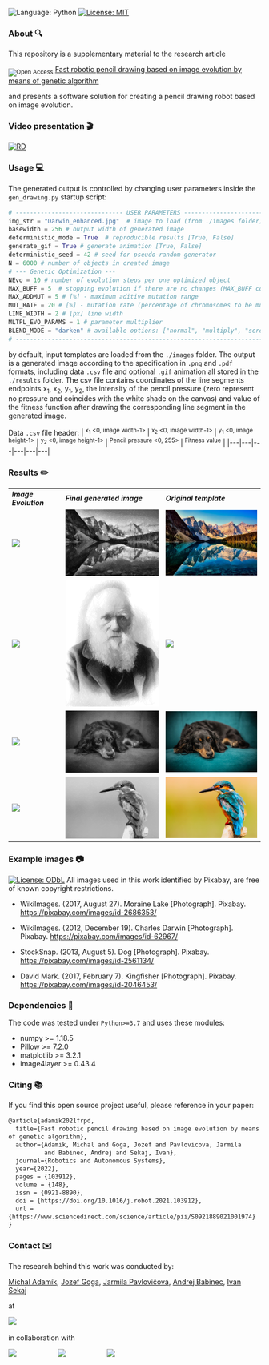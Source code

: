 
![Language: Python](https://img.shields.io/badge/Language-Python-informational) [![License: MIT](https://img.shields.io/badge/License-MIT-success.svg)](https://opensource.org/licenses/MIT) 

### About :mag:
This repository is a supplementary material to the research article

<sub>![Open Access](https://img.shields.io/badge/-(Open%20Access)-orange)</sub> [Fast robotic pencil drawing based on image evolution by means of genetic algorithm](https://www.sciencedirect.com/science/article/abs/pii/S0921889021001974) 

and presents a software solution for creating a pencil drawing robot based on image evolution.

### Video presentation :clapper: 

[![RD](https://i.imgur.com/qMcDwCs.png)](https://www.youtube.com/watch?v=rnuUgN182wo)

### Usage :computer:

The generated output is controlled by changing user parameters inside the `gen_drawing.py` startup script: 
```python
# ------------------------------ USER PARAMETERS --------------------------
img_str = "Darwin_enhanced.jpg"  # image to load (from ./images folder)
basewidth = 256 # output width of generated image 
deterministic_mode = True  # reproducible results [True, False]
generate_gif = True # generate animation [True, False]
deterministic_seed = 42 # seed for pseudo-random generator
N = 6000 # number of objects in created image
# --- Genetic Optimization ---
NEvo = 10 # number of evolution steps per one optimized object 
MAX_BUFF = 5  # stopping evolution if there are no changes (MAX_BUFF consecutive evolution steps)
MAX_ADDMUT = 5 # [%] - maximum aditive mutation range
MUT_RATE = 20 # [%] - mutation rate (percentage of chromosomes to be mutated)
LINE_WIDTH = 2 # [px] line width
MLTPL_EVO_PARAMS = 1 # parameter multiplier
BLEND_MODE = "darken" # available options: ["normal", "multiply", "screen", "overlay", "darken", "lighten", "color_dodge", "color_burn", "hard_light", "soft_light", "difference", "exclusion", "hue", "saturation", "color", "luminosity", "vivid_light", "pin_light", "linear_dodge", "subtract"]
# -------------------------------------------------------------------------
```

by default, input templates are loaded from the `./images` folder. The output is a generated image according to the specification in `.png` and `.pdf` formats, including data `.csv` file and optional `.gif` animation all stored in the `./results` folder. The csv file contains coordinates of the line segments endpoints x<sub>1</sub>, x<sub>2</sub>, y<sub>1</sub>, y<sub>2</sub>, the intensity of the pencil pressure (zero represent no pressure and coincides with the white shade on the canvas)  and value of the fitness function after drawing the corresponding line segment in the generated image.

Data `.csv` file header:
| <sup>x<sub>1</sub> \<0, image width-1\> </sup> | <sup>x<sub>2</sub> \<0, image width-1\> </sup> | <sup>y<sub>1</sub> \<0, image height\-1></sup> | <sup>y<sub>2</sub> \<0, image height-1\> </sup> | <sup>Pencil pressure \<0, 255\> </sup> | <sup>Fitness value</sup> |
|---|---|---|---|---|---|

### Results  :pencil2: 

<table>
  <tr>
    <td><strong><em>Image Evolution</em></strong></td>
     <td><strong><em>Final generated image</em></strong></td>
     <td><strong><em>Original template</em></strong></td>
  </tr>
  <tr>
    <td valign="center"><img src="results/moraine_lake_2022-02-13_16.56.08.447562.gif?raw=true"></td>
    <td valign="center"><img src="results/moraine_lake_2022-02-13_16.56.08.447562.png"></td>
    <td valign="center"><img src="images/moraine_lake.jpg" width="256"></td>
  </tr>
  <tr>
    <td valign="center"><img src="results/Darwin_enhanced_2022-02-13_16.42.46.246147.gif?raw=true"></td>
    <td valign="center"><img src="results/Darwin_enhanced_2022-02-13_16.42.46.246147.png"></td>
    <td valign="center"><img src="images/Darwin_enhanced.jpg" width="256"></td>
  </tr>
  <tr>
    <td valign="center"><img src="results/dog_2022-02-13_17.18.00.671460.gif?raw=true"></td>
    <td valign="center"><img src="results/dog_2022-02-13_17.18.00.671460.png"></td>
    <td valign="center"><img src="images/dog.jpg" width="256"></td>
  </tr>
  <tr>
    <td valign="center"><img src="results/kingfisher_2022-02-13_17.33.58.817652.gif?raw=true"></td>
    <td valign="center"><img src="results/kingfisher_2022-02-13_17.33.58.817652.png"></td>
    <td valign="center"><img src="images/kingfisher.jpg" width="256"></td>
  </tr>
 </table>
 

### Example images :camera:
[![License: ODbL](https://img.shields.io/badge/License-PDDL-brightgreen.svg)](https://opendatacommons.org/licenses/pddl/) All images used in this work identified by Pixabay, are free of known copyright restrictions.

* WikiImages. (2017, August 27). Moraine Lake [Photograph]. Pixabay.
https://pixabay.com/images/id-2686353/

* WikiImages. (2012, December 19). Charles Darwin [Photograph]. Pixabay.
https://pixabay.com/images/id-62967/

* StockSnap. (2013, August 5). Dog [Photograph]. Pixabay.
https://pixabay.com/images/id-2561134/

* David Mark. (2017, February 7). Kingfisher [Photograph]. Pixabay.
https://pixabay.com/images/id-2046453/

### Dependencies :dizzy:
The code was tested under `Python>=3.7` and uses these modules:

- numpy >= 1.18.5
- Pillow >= 7.2.0
- matplotlib >= 3.2.1
- image4layer >= 0.43.4

### Citing :books:
If you find this open source project useful, please reference in your paper:

    @article{adamik2021frpd,
      title={Fast robotic pencil drawing based on image evolution by means of genetic algorithm},
      author={Adamik, Michal and Goga, Jozef and Pavlovicova, Jarmila
              and Babinec, Andrej and Sekaj, Ivan},
      journal={Robotics and Autonomous Systems},
      year={2022},
      pages = {103912},
	  volume = {148},
      issn = {0921-8890},
      doi = {https://doi.org/10.1016/j.robot.2021.103912},
      url = {https://www.sciencedirect.com/science/article/pii/S0921889021001974}
    }

### Contact :envelope:
The research behind this work was conducted by:

[Michal Adamík](https://is.stuba.sk/lide/clovek.pl?id=64812;lang=en), [Jozef Goga](https://is.stuba.sk/lide/clovek.pl?id=47568;zalozka=1;lang=en;), [Jarmila Pavlovičová](https://is.stuba.sk/lide/clovek.pl?id=1872;zalozka=1;lang=en;), [Andrej Babinec](https://is.stuba.sk/lide/clovek.pl?id=11598;zalozka=1;lang=en;), [Ivan Sekaj](https://is.stuba.sk/lide/clovek.pl?id=4946;zalozka=1;lang=en;)

at 

[<img src="https://irisdata.fei.stuba.sk/images/FEI_logo_t3.png" width="500"/>](https://www.fei.stuba.sk/english.html?page_id=793)

in collaboration with 

  [<img src="http://nacero.sk/wp-content/uploads/2015/04/logo_head_h100px.png" width="75"/>](http://nacero.sk/language/en/) &nbsp;&nbsp;&nbsp;&nbsp;&nbsp;&nbsp;&nbsp;&nbsp;&nbsp;&nbsp;&nbsp;&nbsp;&nbsp;&nbsp;&nbsp;&nbsp;&nbsp;&nbsp;&nbsp;  [<img src="http://nacero.sk/wp-content/uploads/2020/06/DIH_SC_Logo-Regular-300x150.png" width="150"/>](https://www.dih.stuba.sk) 
  &nbsp;&nbsp;&nbsp;&nbsp;&nbsp;&nbsp;&nbsp;&nbsp;&nbsp;&nbsp;&nbsp;&nbsp;&nbsp;&nbsp;&nbsp;&nbsp;&nbsp;&nbsp;&nbsp;  [<img src="https://www.cvtisr.sk/buxus/images/design/logo3_en.png" width="90"/>](https://www.cvtisr.sk/en.html?page_id=58) 
  



